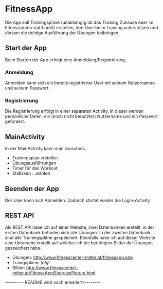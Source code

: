 # FitnessApp
Die App soll Trainingspläne (unabhängig ob das Training Zuhause oder im Fitnessstudio stattfindet) erstellen, den User beim Training unterstützen und diesem die richtige Ausführung der Übungen beibringen.

## Start der App
Beim Starten der App erfolgt eine Anmeldung/Registrierung.
### Anmeldung
Anmelden kann sich ein bereits registrierter User mit seinem Nutzernamen und seinem Passwort. 
### Registrierung
Die Registrierung erfolgt in einer separaten Activity. In dieser werden persönliche Daten, ein (noch nicht benutzter) Nutzername und ein Passwort gefordert. 

## MainActivity
In der MainActivity kann man zwischen...
* Trainingsplan erstellen
* Übungsausführungen
* Timer für das Workout
* Statisken
...wählen

## Beenden der App
Der User kann sich Abmelden. Dadurch startet wieder die Login-Activity

## REST API
Als REST API habe ich auf einer Website, zwei Datenbanken erstellt, in der ersten Datenbank befinden sich alle Übungen. In der zweiten Datenbank sind alle Trainingspläne gespeichert. Ebenfalls habe ich auf dieser Website eine Unterseite erstellt auf welcher ich die benötigten Bilder der Übungen gespeichert habe.
* Übungen: http://www.fitnesscenter-mitter.at/fitnessapp.php
* Traingspläne: *folgt*
* Bilder: http://www.fitnesscenter-mitter.at/FitnessApp/ExercisePicture.html

----------README wird noch erweitert---------
